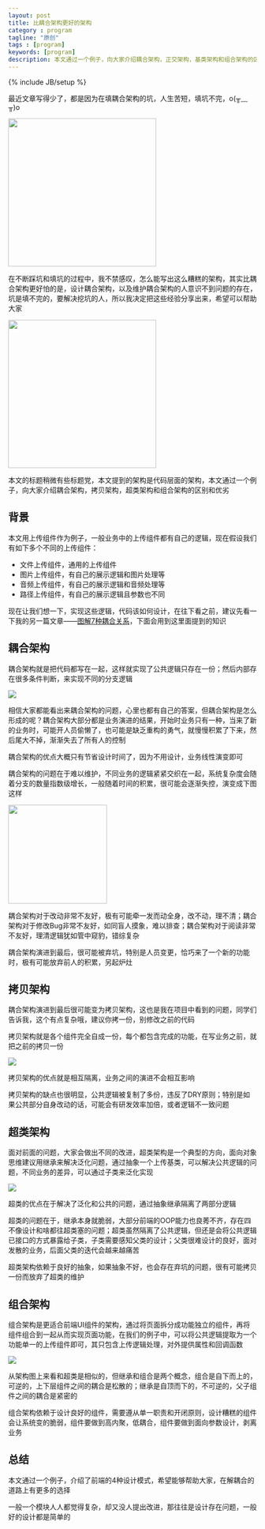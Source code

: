 ```yaml
---
layout: post
title: 比耦合架构更好的架构
category : program
tagline: "原创"
tags : [program]
keywords: [program]
description: 本文通过一个例子，向大家介绍耦合架构，正交架构，基类架构和组合架构的区别和优劣
---
```

{% include JB/setup %}

最近文章写得少了，都是因为在填耦合架构的坑，人生苦短，填坑不完，o(╥﹏╥)o

<img src="{{BLOG_IMG}}551.png" width="300">

在不断踩坑和填坑的过程中，我不禁感叹，怎么能写出这么糟糕的架构，其实比耦合架构更好怕的是，设计耦合架构，以及维护耦合架构的人意识不到问题的存在，坑是填不完的，要解决挖坑的人，所以我决定把这些经验分享出来，希望可以帮助大家

<img src="{{BLOG_IMG}}550.jpeg" width="300">

本文的标题稍微有些标题党，本文提到的架构是代码层面的架构，本文通过一个例子，向大家介绍耦合架构，拷贝架构，超类架构和组合架构的区别和优劣

## 背景
本文用上传组件作为例子，一般业务中的上传组件都有自己的逻辑，现在假设我们有如下多个不同的上传组件：

- 文件上传组件，通用的上传组件
- 图片上传组件，有自己的展示逻辑和图片处理等
- 音频上传组件，有自己的展示逻辑和音频处理等
- 路径上传组件，有自己的展示逻辑且参数也不同

现在让我们想一下，实现这些逻辑，代码该如何设计，在往下看之前，建议先看一下我的另一篇文章——[图解7种耦合关系](https://yanhaijing.com/program/2016/09/01/about-coupling/)，下面会用到这里面提到的知识

## 耦合架构
耦合架构就是把代码都写在一起，这样就实现了公共逻辑只存在一份；然后内部存在很多条件判断，来实现不同的分支逻辑

![]({{BLOG_IMG}}553.png)

相信大家都能看出来耦合架构的问题，心里也都有自己的答案，但耦合架构是怎么形成的呢？耦合架构大部分都是业务演进的结果，开始时业务只有一种，当来了新的业务时，可能开人员偷懒了，也可能是缺乏重构的勇气，就慢慢积累了下来，然后尾大不掉，渐渐失去了所有人的控制

耦合架构的优点大概只有节省设计时间了，因为不用设计，业务线性演变即可

耦合架构的问题在于难以维护，不同业务的逻辑紧紧交织在一起，系统复杂度会随着分支的数量指数级增长，一般随着时间的积累，很可能会逐渐失控，演变成下图这样

<img src="{{BLOG_IMG}}552.jpeg" width="200">

耦合架构对于改动非常不友好，极有可能牵一发而动全身，改不动，理不清；耦合架构对于修改Bug非常不友好，如同盲人摸象，难以排查；耦合架构对于阅读非常不友好，理清逻辑犹如管中窥豹，错综复杂

耦合架构演进到最后，很可能被弃坑，特别是人员变更，恰巧来了一个新的功能时，极有可能放弃前人的积累，另起炉灶

## 拷贝架构
耦合架构演进到最后很可能变为拷贝架构，这也是我在项目中看到的问题，同学们告诉我，这个有点复杂哦，建议你拷一份，别修改之前的代码

拷贝架构就是各个组件完全自成一份，每个都包含完成的功能，在写业务之前，就把之前的拷贝一份

![]({{BLOG_IMG}}554.png)

拷贝架构的优点就是相互隔离，业务之间的演进不会相互影响

拷贝架构的缺点也很明显，公共逻辑被复制了多份，违反了DRY原则；特别是如果公共部分自身改动的话，可能会有研发效率加倍，或者逻辑不一致问题

## 超类架构
面对前面的问题，大家会做出不同的改进，超类架构是一个典型的方向，面向对象思维建议用继承来解决泛化问题，通过抽象一个上传基类，可以解决公共逻辑的问题，不同业务的差异，可以通过子类来泛化实现

![]({{BLOG_IMG}}555.png)

超类的优点在于解决了泛化和公共的问题，通过抽象继承隔离了两部分逻辑

超类的问题在于，继承本身就脆弱，大部分前端的OOP能力也良莠不齐，存在四不像设计和啥都往超类塞的问题；超类虽然隔离了公共逻辑，但还是会将公共逻辑已接口的方式暴露给子类，子类需要感知父类的设计；父类很难设计的良好，面对发散的业务，后面父类的迭代会越来越痛苦

超类架构依赖于良好的抽象，如果抽象不好，也会存在弃坑的问题，很有可能拷贝一份而放弃了超类的维护

## 组合架构
组合架构是更适合前端UI组件的架构，通过将页面拆分成功能独立的组件，再将组件组合到一起从而实现页面功能，在我们的例子中，可以将公共逻辑提取为一个功能单一的上传组件即可，其只包含上传逻辑处理，对外提供属性和回调函数

![]({{BLOG_IMG}}556.png)

从架构图上来看和超类是相似的，但继承和组合是两个概念，组合是自下而上的，可逆的，上下层组件之间的耦合是松散的；继承是自顶而下的，不可逆的，父子组件之间的耦合是紧密的

组合架构依赖于设计良好的组件，需要遵从单一职责和开闭原则，设计糟糕的组件会让系统变的脆弱，组件要做到高内聚，低耦合，组件要做到面向参数设计，剥离业务

## 总结
本文通过一个例子，介绍了前端的4种设计模式，希望能够帮助大家，在解耦合的道路上有更多的选择

一般一个模块人人都觉得复杂，却又没人提出改进，那往往是设计存在问题，一般好的设计都是简单的